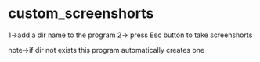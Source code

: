 # custom_screenshorts



1->add a dir name to the program
2-> press Esc button to take screenshorts

note->if dir not exists this program automatically creates one
